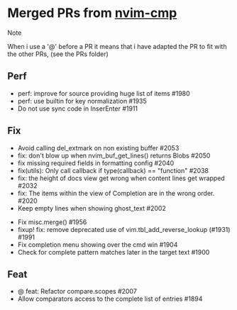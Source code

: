 # Merged PRs from [nvim-cmp](https://github.com/hrsh7th/nvim-cmp)

> [!NOTE]
> When i use a '@' before a PR it means that i have adapted the PR to fit with the other PRs, (see the PRs folder)

## Perf
- perf: improve for source providing huge list of items #1980
- perf: use builtin for key normalization #1935
- Do not use sync code in InserEnter #1911

## Fix
- Avoid calling del_extmark on non existing buffer #2053
- fix: don't blow up when nvim_buf_get_lines() returns Blobs #2050
- fix missing required fields in formatting config #2040 
- fix(utils): Only call callback if type(callback) == "function" #2038
- fix: the height of docs view get wrong when content lines get wrapped #2032
- fix: The items within the view of Completion are in the wrong order. #2020
- Keep empty lines when showing ghost_text #2002
<!-- - @ Use keyword_pattern for is_symbol check #1975  -->
- Fix misc.merge() #1956
- fixup! fix: remove deprecated use of vim.tbl_add_reverse_lookup (#1931) #1991
- Fix completion menu showing over the cmd win #1904
- Check for complete pattern matches later in the target text #1900

## Feat
- @ feat: Refactor compare.scopes #2007
- Allow comparators access to the complete list of entries #1894


